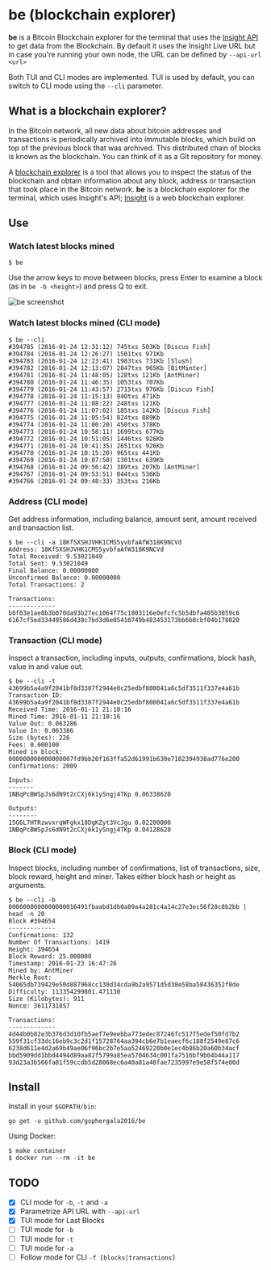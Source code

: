 # be (blockchain explorer)

**be** is a Bitcoin Blockchain explorer for the terminal that uses the [Insight API](https://insight.is/) to get data from the Blockchain. By default it uses the Insight Live URL but in case you're running your own node, the URL can be defined by `--api-url <url>`

Both TUI and CLI modes are implemented. TUI is used by default, you can switch to CLI mode using the `--cli` parameter.

## What is a blockchain explorer?

In the Bitcoin network, all new data about bitcoin addresses and transactions
is periodically archived into immutable blocks, which build on top of the
previous block that was archived. This distributed chain of blocks is known as
the blockchain. You can think of it as a Git repository for money.

A [blockchain explorer](https://en.bitcoin.it/wiki/Block_chain_browser) is a
tool that allows you to inspect the status of the blockchain and obtain
information about any block, address or transaction that took place in the
Bitcoin network. **be** is a blockchain explorer for the terminal, which uses
Insight's API; [Insight](https://insight.bitpay.com/) is a web blockchain
explorer.

## Use

### Watch latest blocks mined

```
$ be
```

Use the arrow keys to move between blocks, press Enter to examine a block (as
in `be -b <height>`) and press Q to exit.

![be screenshot](https://raw.github.com/gophergala2016/be/master/img/be_screenshot.jpg)

### Watch latest blocks mined (CLI mode)

```
$ be --cli
#394785 (2016-01-24 12:31:12) 745txs 503Kb [Discus Fish]
#394784 (2016-01-24 12:26:27) 1501txs 971Kb
#394783 (2016-01-24 12:23:41) 1983txs 731Kb [Slush]
#394782 (2016-01-24 12:13:07) 2847txs 965Kb [BitMinter]
#394781 (2016-01-24 11:48:05) 128txs 121Kb [AntMiner]
#394780 (2016-01-24 11:46:35) 1053txs 707Kb
#394779 (2016-01-24 11:43:57) 2715txs 976Kb [Discus Fish]
#394778 (2016-01-24 11:15:13) 940txs 471Kb
#394777 (2016-01-24 11:08:22) 248txs 121Kb
#394776 (2016-01-24 11:07:02) 185txs 142Kb [Discus Fish]
#394775 (2016-01-24 11:05:54) 824txs 889Kb
#394774 (2016-01-24 11:00:20) 450txs 378Kb
#394773 (2016-01-24 10:58:11) 1699txs 677Kb
#394772 (2016-01-24 10:51:05) 1446txs 926Kb
#394771 (2016-01-24 10:41:35) 2651txs 926Kb
#394770 (2016-01-24 10:15:20) 965txs 441Kb
#394769 (2016-01-24 10:07:50) 1301txs 639Kb
#394768 (2016-01-24 09:56:42) 389txs 207Kb [AntMiner]
#394767 (2016-01-24 09:53:51) 844txs 536Kb
#394766 (2016-01-24 09:48:33) 353txs 216Kb
```

### Address (CLI mode)

Get address information, including balance, amount sent, amount received and transaction list.

```
$ be --cli -a 18KfSXSHJVHK1CMS5yvbfaAfW318K9NCVd
Address: 18KfSXSHJVHK1CMS5yvbfaAfW318K9NCVd
Total Received: 9.53021049
Total Sent: 9.53021049
Final Balance: 0.00000000
Unconfirmed Balance: 0.00000000
Total Transactions: 2

Transactions:
-------------
b8f03e1ae8b3b070da93b27ec1064f75c1803116e0efcfc5b5dbfa405b3059c6
6167cf5ed33449586d438c7bd3d6e05410749b483453173bb6b8cbf04b178820

```

### Transaction (CLI mode)

Inspect a transaction, including inputs, outputs, confirmations, block hash, value in and value out.

```
$ be --cli -t 43699b5a4a9f2041bf8d3307f2944e0c25edbf800041a6c5df3511f337e4a61b
Transaction ID: 43699b5a4a9f2041bf8d3307f2944e0c25edbf800041a6c5df3511f337e4a61b
Received Time: 2016-01-11 21:10:16
Mined Time: 2016-01-11 21:10:16
Value Out: 0.063286
Value In: 0.063386
Size (bytes): 226
Fees: 0.000100
Mined in block: 000000000000000007fd9bb20f163ffa52d61991b630e7102394938ad776e200
Confirmations: 2009

Inputs:
-------
1NBqPcBWSpJs6dN9t2cCXj6k1ySngj4TKp 0.06338620

Outputs:
--------
15G6L7HTRzwvxrqWFgkx18DgKZyt3VcJgu 0.02200000
1NBqPcBWSpJs6dN9t2cCXj6k1ySngj4TKp 0.04128620

```

### Block (CLI mode)

Inspect blocks, including number of confirmations, list of transactions, size, block reward, height and miner. Takes either block hash or height as arguments.

```
$ be --cli -b 0000000000000000016491fbaabd1db0a89a4a281c4a14c27e3ec56f20c8b2bb | head -n 20
Block #394654
-------------
Confirmations: 132
Number Of Transactions: 1419
Height: 394654
Block Reward: 25.000000
Timestamp: 2016-01-23 16:47:26
Mined by: AntMiner
Merkle Root: 54065db739429e50d887968cc130d34cda9b2a9571d5d38e58ba58436352f8de
Difficulty: 113354299801.471130
Size (Kilobytes): 911
Nonce: 3611731857

Transactions:
-------------
4d44b0b82e3b376d3d10fb5aef7e9eebba773edec87246fc517f5edef50fd7b2
559f31cf33dc16eb9c3c2d1f15728764aa394cb6e7b1eaecf6c188f2549e87c6
6238d611e4d2a69b49ae06f96bc2b7e5aa52469220b0e1ec4b86b20a60b34acf
bbd5909dd1bbd4494d89aa82f5799a85ea5704634c001fa7516bf9b04b44a117
93d23a3b566fa81f59ccdb5d28068ec6a40a81a48fae7235997e9e58f574e00d
```

## Install

Install in your `$GOPATH/bin`:

```
go get -u github.com/gophergala2016/be
```

Using Docker:

```
$ make container
$ docker run --rm -it be
```

## TODO

- [x] CLI mode for `-b`, `-t` and `-a`
- [x] Parametrize API URL with `--api-url`
- [x] TUI mode for Last Blocks
- [ ] TUI mode for `-b`
- [ ] TUI mode for `-t`
- [ ] TUI mode for `-a`
- [ ] Follow mode for CLI `-f [blocks|transactions]`
